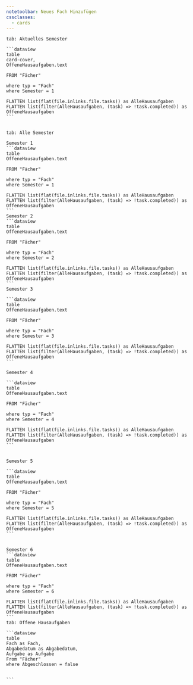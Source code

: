 ```yaml
---
notetoolbar: Neues Fach Hinzufügen
cssclasses:
  - cards
---
```



````tabs
tab: Aktuelles Semester

```dataview
table
card-cover,
OffeneHausaufgaben.text

FROM "Fächer"

where typ = "Fach"
where Semester = 1

FLATTEN list(flat(file.inlinks.file.tasks)) as AlleHausaufgaben
FLATTEN list(filter(AlleHausaufgaben, (task) => !task.completed)) as OffeneHausaufgaben
```


tab: Alle Semester

Semester 1
```dataview
table
OffeneHausaufgaben.text

FROM "Fächer"

where typ = "Fach"
where Semester = 1

FLATTEN list(flat(file.inlinks.file.tasks)) as AlleHausaufgaben
FLATTEN list(filter(AlleHausaufgaben, (task) => !task.completed)) as OffeneHausaufgaben
```
Semester 2
```dataview
table
OffeneHausaufgaben.text

FROM "Fächer"

where typ = "Fach"
where Semester = 2

FLATTEN list(flat(file.inlinks.file.tasks)) as AlleHausaufgaben
FLATTEN list(filter(AlleHausaufgaben, (task) => !task.completed)) as OffeneHausaufgaben
```
Semester 3

```dataview
table
OffeneHausaufgaben.text

FROM "Fächer"

where typ = "Fach"
where Semester = 3

FLATTEN list(flat(file.inlinks.file.tasks)) as AlleHausaufgaben
FLATTEN list(filter(AlleHausaufgaben, (task) => !task.completed)) as OffeneHausaufgaben
```

Semester 4

```dataview
table
OffeneHausaufgaben.text

FROM "Fächer"

where typ = "Fach"
where Semester = 4

FLATTEN list(flat(file.inlinks.file.tasks)) as AlleHausaufgaben
FLATTEN list(filter(AlleHausaufgaben, (task) => !task.completed)) as OffeneHausaufgaben
```


Semester 5

```dataview
table
OffeneHausaufgaben.text

FROM "Fächer"

where typ = "Fach"
where Semester = 5

FLATTEN list(flat(file.inlinks.file.tasks)) as AlleHausaufgaben
FLATTEN list(filter(AlleHausaufgaben, (task) => !task.completed)) as OffeneHausaufgaben
```


Semester 6
```dataview
table
OffeneHausaufgaben.text

FROM "Fächer"

where typ = "Fach"
where Semester = 6

FLATTEN list(flat(file.inlinks.file.tasks)) as AlleHausaufgaben
FLATTEN list(filter(AlleHausaufgaben, (task) => !task.completed)) as OffeneHausaufgaben
```
tab: Offene Hausaufgaben

```dataview
table
Fach as Fach,
Abgabedatum as Abgabedatum,
Aufgabe as Aufgabe
From "Fächer"
where Abgeschlossen = false


```

````

